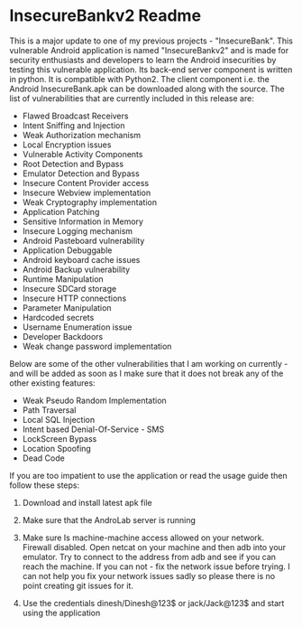 InsecureBankv2 Readme
==========

This is a major update to one of my previous projects - "InsecureBank". This vulnerable Android application is named "InsecureBankv2" and is made for security enthusiasts and developers to learn the Android insecurities by testing this vulnerable application. Its back-end server component is written in python. It is compatible with Python2. The client component i.e. the Android InsecureBank.apk can be downloaded along with the source. The list of vulnerabilities that are currently included in this release are:

* Flawed Broadcast Receivers
* Intent Sniffing and Injection
* Weak Authorization mechanism
* Local Encryption issues
* Vulnerable Activity Components
* Root Detection and Bypass
* Emulator Detection and Bypass
* Insecure Content Provider access
* Insecure Webview implementation
* Weak Cryptography implementation
* Application Patching
* Sensitive Information in Memory
* Insecure Logging mechanism
* Android Pasteboard vulnerability
* Application Debuggable
* Android keyboard cache issues
* Android Backup vulnerability
* Runtime Manipulation
* Insecure SDCard storage
* Insecure HTTP connections
* Parameter Manipulation
* Hardcoded secrets
* Username Enumeration issue
* Developer Backdoors
* Weak change password implementation

Below are some of the other vulnerabilities that I am working on currently - and will be added as soon as I make sure that it does not break any of the other existing features:
* Weak Pseudo Random Implementation
* Path Traversal
* Local SQL Injection
* Intent based Denial-Of-Service - SMS
* LockScreen Bypass
* Location Spoofing
* Dead Code


If you are too impatient to use the application or read the usage guide then follow these steps:

1) Download and install latest apk file

2) Make sure that the AndroLab server is running

3) Make sure Is machine-machine access allowed on your network. Firewall disabled. Open netcat on your machine and then adb into your emulator. Try to connect to the address from adb and see if you can reach the machine. If you can not - fix the network issue before trying. I can not help you fix your network issues sadly so please there is no point creating git issues for it. 

4) Use the credentials dinesh/Dinesh@123$ or jack/Jack@123$ and start using the application

